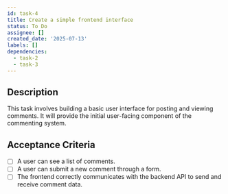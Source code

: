 ```yaml
---
id: task-4
title: Create a simple frontend interface
status: To Do
assignee: []
created_date: '2025-07-13'
labels: []
dependencies:
  - task-2
  - task-3
---
```


## Description

This task involves building a basic user interface for posting and viewing comments. It will provide the initial user-facing component of the commenting system.

## Acceptance Criteria

- [ ] A user can see a list of comments.
- [ ] A user can submit a new comment through a form.
- [ ] The frontend correctly communicates with the backend API to send and receive comment data.
